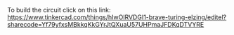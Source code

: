 To build the circuit click on this link: 
https://www.tinkercad.com/things/hIwOlRVDGI1-brave-turing-elzing/editel?sharecode=Yf79yfxsMBkkqKkGYrJtQXuaU57UHPmaJFDKqDTVYRE
